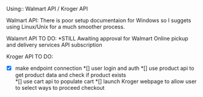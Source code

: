 Using:: Walmart API / Kroger API 

Walmart API:
There is poor setup documentaion for Windows so I suggets using Linux/Unix for a much smoother process. 

Walamrt API TO DO:
*STILL Awaiting approval for Walmart Online pickup and delivery services API subscription 

Kroger API TO DO:
*[x] make endpoint connection
*[] user login and auth
*[] use product api to get product data and check if product exists  
*[] use cart api to populate cart 
*[] launch Kroger webpage to allow user to select ways to proceed checkout 
 

